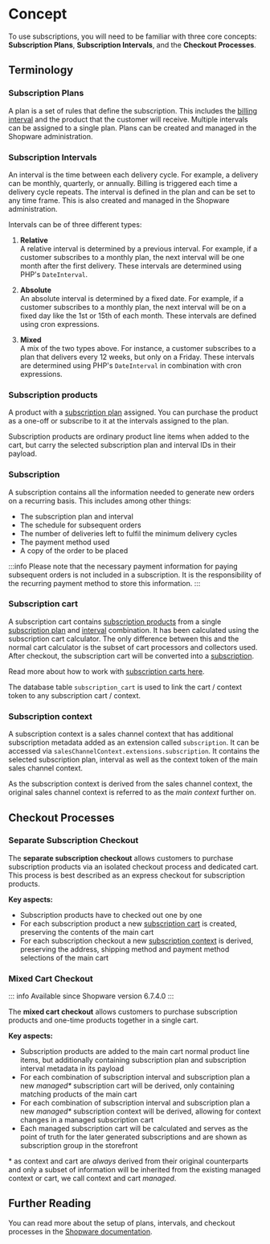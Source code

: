 # Concept

To use subscriptions, you will need to be familiar with three core concepts: **Subscription Plans**, **Subscription Intervals**, and the **Checkout Processes**.

## Terminology

### Subscription Plans

A plan is a set of rules that define the subscription.
This includes the [billing interval](#subscription-intervals) and the product that the customer will receive.
Multiple intervals can be assigned to a single plan.
Plans can be created and managed in the Shopware administration.

### Subscription Intervals

An interval is the time between each delivery cycle.
For example, a delivery can be monthly, quarterly, or annually.
Billing is triggered each time a delivery cycle repeats.
The interval is defined in the plan and can be set to any time frame.
This is also created and managed in the Shopware administration.

Intervals can be of three different types:

1. **Relative**  
   A relative interval is determined by a previous interval.
   For example, if a customer subscribes to a monthly plan, the next interval will be one month after the first delivery.
   These intervals are determined using PHP's `DateInterval`.

2. **Absolute**  
   An absolute interval is determined by a fixed date.
   For example, if a customer subscribes to a monthly plan, the next interval will be on a fixed day like the 1st or 15th of each month.
   These intervals are defined using cron expressions.

3. **Mixed**  
   A mix of the two types above.
   For instance, a customer subscribes to a plan that delivers every 12 weeks, but only on a Friday.
   These intervals are determined using PHP's `DateInterval` in combination with cron expressions.

### Subscription products

A product with a [subscription plan](#subscription-plans) assigned.
You can purchase the product as a one-off or subscribe to it at the intervals assigned to the plan.

Subscription products are ordinary product line items when added to the cart, but carry the selected subscription plan and interval IDs in their payload.

### Subscription

A subscription contains all the information needed to generate new orders on a recurring basis.
This includes among other things:
- The subscription plan and interval
- The schedule for subsequent orders
- The number of deliveries left to fulfil the minimum delivery cycles
- The payment method used
- A copy of the order to be placed

:::info
Please note that the necessary payment information for paying subsequent orders is not included in a subscription.
It is the responsibility of the recurring payment method to store this information.
:::

### Subscription cart

A subscription cart contains [subscription products](#subscription-products) from a single [subscription plan](#subscription-plans) and [interval](#subscription-intervals) combination.
It has been calculated using the subscription cart calculator.
The only difference between this and the normal cart calculator is the subset of cart processors and collectors used.
After checkout, the subscription cart will be converted into a [subscription](#subscription).

Read more about how to work with [subscription carts here](./guides/separate-checkout.md#how-to-manipulate-cart).

The database table `subscription_cart` is used to link the cart / context token to any subscription cart / context.

### Subscription context

A subscription context is a sales channel context that has additional subscription metadata added as an extension called `subscription`.
It can be accessed via `salesChannelContext.extensions.subscription`.
It contains the selected subscription plan, interval as well as the context token of the main sales channel context.

As the subscription context is derived from the sales channel context, the original sales channel context is referred to as the _main context_ further on.

## Checkout Processes

### Separate Subscription Checkout

The **separate subscription checkout** allows customers to purchase subscription products via an isolated checkout process and dedicated cart. 
This process is best described as an express checkout for subscription products.

**Key aspects:**
- Subscription products have to checked out one by one
- For each subscription product a new [subscription cart](#subscription-cart) is created, preserving the contents of the main cart
- For each subscription checkout a new [subscription context](#subscription-context) is derived, preserving the address, shipping method and payment method selections of the main cart

### Mixed Cart Checkout

::: info
Available since Shopware version 6.7.4.0
:::

The **mixed cart checkout** allows customers to purchase subscription products and one-time products together in a single cart.

**Key aspects:**
- Subscription products are added to the main cart normal product line items, but additionally containing subscription plan and subscription interval metadata in its payload
- For each combination of subscription interval and subscription plan a new _managed*_ subscription cart will be derived, only containing matching products of the main cart
- For each combination of subscription interval and subscription plan a new _managed*_ subscription context will be derived, allowing for context changes in a managed subscription cart
- Each managed subscription cart will be calculated and serves as the point of truth for the later generated subscriptions and are shown as subscription group in the storefront

\* as context and cart are _always_ derived from their original counterparts and only a subset of information will be inherited from the existing managed context or cart, we call context and cart _managed_.

## Further Reading

You can read more about the setup of plans, intervals, and checkout processes in the [Shopware documentation](https://docs.shopware.com/en/shopware-6-en/settings/shop/subscriptions).
